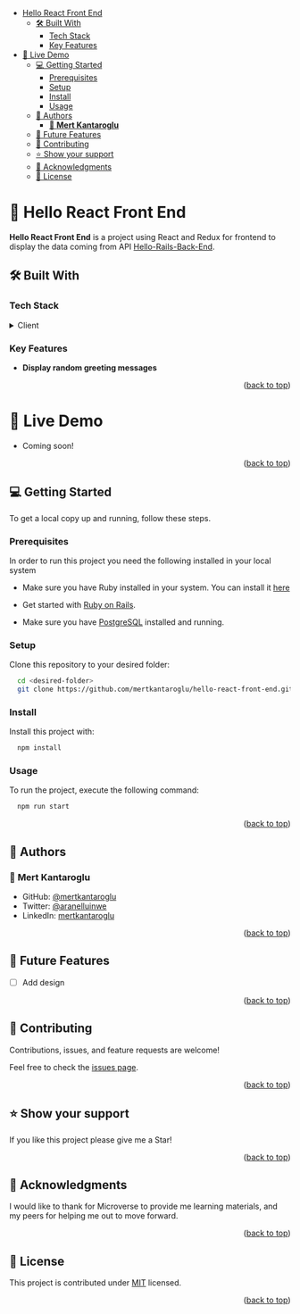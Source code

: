 - [Hello React Front End ](#-hello-react-front-end-)
  - [🛠 Built With ](#-built-with-)
    - [Tech Stack ](#tech-stack-)
    - [Key Features ](#key-features-)
- [🚀 Live Demo ](#-live-demo-)
  - [💻 Getting Started ](#-getting-started-)
    - [Prerequisites ](#prerequisites-)
    - [Setup ](#setup-)
    - [Install ](#install-)
    - [Usage ](#usage-)
  - [👥 Authors ](#-authors-)
    - [👤 **Mert Kantaroglu**](#-mert-kantaroglu)
  - [🔭 Future Features ](#-future-features-)
  - [🤝 Contributing ](#-contributing-)
  - [⭐️ Show your support ](#️-show-your-support-)
  - [🙏 Acknowledgments ](#-acknowledgments-)
  - [📝 License ](#-license-)

<!-- PROJECT DESCRIPTION -->

# 📖 Hello React Front End <a name="about-project"></a>

**Hello React Front End** is a project using React and Redux for frontend to display the data coming from API [Hello-Rails-Back-End](https://github.com/mertkantaroglu/hello-rails-back-end.git).

## 🛠 Built With <a name="built-with"></a>

### Tech Stack <a name="tech-stack"></a>

<details>
  <summary>Client</summary>
  <ul>
    <li>React</li>
    <li>Redux</li>
  </ul>
</details>

<!-- Features -->

### Key Features <a name="key-features"></a>

- **Display random greeting messages**

<p align="right">(<a href="#readme-top">back to top</a>)</p>

# 🚀 Live Demo <a name="live-demo"></a>

- Coming soon!

<p align="right">(<a href="#readme-top">back to top</a>)</p>

<!-- GETTING STARTED -->

## 💻 Getting Started <a name="getting-started"></a>

To get a local copy up and running, follow these steps.

### Prerequisites <a name="prerequisites"></a>

In order to run this project you need the following installed in your local system

- Make sure you have Ruby installed in your system. You can install it [here](https://www.ruby-lang.org/en/documentation/installation/)

- Get started with [Ruby on Rails](https://guides.rubyonrails.org/getting_started.html).

- Make sure you have [PostgreSQL](https://www.postgresql.org/) installed and running.

### Setup <a name="setup"></a>

Clone this repository to your desired folder:

```sh
  cd <desired-folder>
  git clone https://github.com/mertkantaroglu/hello-react-front-end.git
```

### Install <a name="install"></a>

Install this project with:

```sh
  npm install
```

### Usage <a name="usage"></a>

To run the project, execute the following command:

```sh
  npm run start
```

<p align="right">(<a href="#readme-top">back to top</a>)</p>

<!-- AUTHORS -->

## 👥 Authors <a name="authors"></a>

### 👤 **Mert Kantaroglu**

- GitHub: [@mertkantaroglu](https://github.com/mertkantaroglu/)
- Twitter: [@aranelluinwe](https://twitter.com/aranelluinwe)
- LinkedIn: [mertkantaroglu](https://www.linkedin.com/in/mert-kantaroglu/)

<p align="right">(<a href="#readme-top">back to top</a>)</p>

<!-- FUTURE FEATURES -->

## 🔭 Future Features <a name="future-features"></a>

- [ ] Add design

<p align="right">(<a href="#readme-top">back to top</a>)</p>

<!-- CONTRIBUTING -->

## 🤝 Contributing <a name="contributing"></a>

Contributions, issues, and feature requests are welcome!

Feel free to check the [issues page](../../issues/).

<p align="right">(<a href="#readme-top">back to top</a>)</p>

<!-- SUPPORT -->

## ⭐️ Show your support <a name="support"></a>

If you like this project please give me a Star!

<p align="right">(<a href="#readme-top">back to top</a>)</p>

<!-- ACKNOWLEDGEMENTS -->

## 🙏 Acknowledgments <a name="acknowledgements"></a>

I would like to thank for Microverse to provide me learning materials, and my peers for helping me out to move forward.

<p align="right">(<a href="#readme-top">back to top</a>)</p>

<!-- LICENSE -->

## 📝 License <a name="license"></a>

This project is contributed under [MIT](./LICENSE) licensed.

<p align="right">(<a href="#readme-top">back to top</a>)</p>
